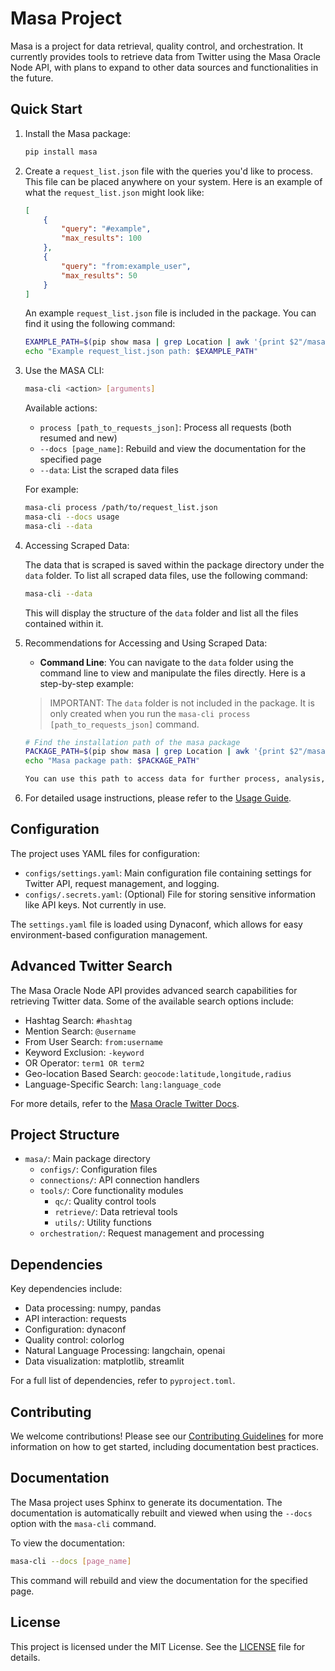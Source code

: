 # Masa Project

Masa is a project for data retrieval, quality control, and orchestration. It currently provides tools to retrieve data from Twitter using the Masa Oracle Node API, with plans to expand to other data sources and functionalities in the future.

## Quick Start

1. Install the Masa package:

   ```bash
   pip install masa
   ```

2. Create a `request_list.json` file with the queries you'd like to process. This file can be placed anywhere on your system. Here is an example of what the `request_list.json` might look like:

   ```json
   [
       {
           "query": "#example",
           "max_results": 100
       },
       {
           "query": "from:example_user",
           "max_results": 50
       }
   ]
   ```

   An example `request_list.json` file is included in the package. You can find it using the following command:

   ```bash
   EXAMPLE_PATH=$(pip show masa | grep Location | awk '{print $2"/masa/request_list.json"}')
   echo "Example request_list.json path: $EXAMPLE_PATH"
   ```

3. Use the MASA CLI:

   ```bash
   masa-cli <action> [arguments]
   ```

   Available actions:
   - `process [path_to_requests_json]`: Process all requests (both resumed and new)
   - `--docs [page_name]`: Rebuild and view the documentation for the specified page
   - `--data`: List the scraped data files

   For example:

   ```bash
   masa-cli process /path/to/request_list.json
   masa-cli --docs usage
   masa-cli --data
   ```

4. Accessing Scraped Data:

   The data that is scraped is saved within the package directory under the `data` folder. To list all scraped data files, use the following command:

   ```bash
   masa-cli --data
   ```

   This will display the structure of the `data` folder and list all the files contained within it.

5. Recommendations for Accessing and Using Scraped Data:

   - **Command Line**: You can navigate to the `data` folder using the command line to view and manipulate the files directly. Here is a step-by-step example:
   > IMPORTANT: The `data` folder is not included in the package. It is only created when you run the `masa-cli process [path_to_requests_json]` command.

     ```bash
     # Find the installation path of the masa package
     PACKAGE_PATH=$(pip show masa | grep Location | awk '{print $2"/masa"}')
     echo "Masa package path: $PACKAGE_PATH"

     You can use this path to access data for further process, analysis, and utilization with agents.

6. For detailed usage instructions, please refer to the [Usage Guide](usage.rst).

## Configuration

The project uses YAML files for configuration:

- `configs/settings.yaml`: Main configuration file containing settings for Twitter API, request management, and logging.
- `configs/.secrets.yaml`: (Optional) File for storing sensitive information like API keys. Not currently in use.

The `settings.yaml` file is loaded using Dynaconf, which allows for easy environment-based configuration management.

## Advanced Twitter Search

The Masa Oracle Node API provides advanced search capabilities for retrieving Twitter data. Some of the available search options include:

- Hashtag Search: `#hashtag`
- Mention Search: `@username`
- From User Search: `from:username`
- Keyword Exclusion: `-keyword`
- OR Operator: `term1 OR term2`
- Geo-location Based Search: `geocode:latitude,longitude,radius`
- Language-Specific Search: `lang:language_code`

For more details, refer to the [Masa Oracle Twitter Docs](xtwitter_advanced.rst).

## Project Structure

- `masa/`: Main package directory
  - `configs/`: Configuration files
  - `connections/`: API connection handlers
  - `tools/`: Core functionality modules
    - `qc/`: Quality control tools
    - `retrieve/`: Data retrieval tools
    - `utils/`: Utility functions
  - `orchestration/`: Request management and processing

## Dependencies

Key dependencies include:

- Data processing: numpy, pandas
- API interaction: requests
- Configuration: dynaconf
- Quality control: colorlog
- Natural Language Processing: langchain, openai
- Data visualization: matplotlib, streamlit

For a full list of dependencies, refer to `pyproject.toml`.

## Contributing

We welcome contributions! Please see our [Contributing Guidelines](CONTRIBUTING.md) for more information on how to get started, including documentation best practices.

## Documentation

The Masa project uses Sphinx to generate its documentation. The documentation is automatically rebuilt and viewed when using the `--docs` option with the `masa-cli` command.

To view the documentation:

```bash
masa-cli --docs [page_name]
```

This command will rebuild and view the documentation for the specified page.

## License

This project is licensed under the MIT License. See the [LICENSE](../../LICENSE) file for details.
